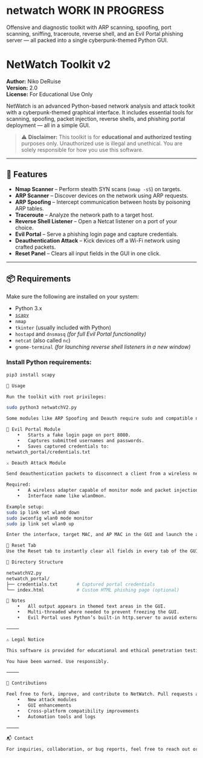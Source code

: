 # netwatch WORK IN PROGRESS
Offensive and diagnostic toolkit with ARP scanning, spoofing, port scanning, sniffing, traceroute, reverse shell, and an Evil Portal phishing server — all packed into a single cyberpunk-themed Python GUI.

# NetWatch Toolkit v2

**Author:** Niko DeRuise  
**Version:** 2.0  
**License:** For Educational Use Only

NetWatch is an advanced Python-based network analysis and attack toolkit with a cyberpunk-themed graphical interface. It includes essential tools for scanning, spoofing, packet injection, reverse shells, and phishing portal deployment — all in a simple GUI.

> ⚠️ **Disclaimer:** This toolkit is for **educational and authorized testing** purposes only. Unauthorized use is illegal and unethical. You are solely responsible for how you use this software.

---

## 🧰 Features

- **Nmap Scanner** – Perform stealth SYN scans (`nmap -sS`) on targets.
- **ARP Scanner** – Discover devices on the network using ARP requests.
- **ARP Spoofing** – Intercept communication between hosts by poisoning ARP tables.
- **Traceroute** – Analyze the network path to a target host.
- **Reverse Shell Listener** – Open a Netcat listener on a port of your choice.
- **Evil Portal** – Serve a phishing login page and capture credentials.
- **Deauthentication Attack** – Kick devices off a Wi-Fi network using crafted packets.
- **Reset Panel** – Clears all input fields in the GUI in one click.

---

## 📦 Requirements

Make sure the following are installed on your system:

- Python 3.x
- [`scapy`](https://pypi.org/project/scapy/)
- `nmap`
- `tkinter` (usually included with Python)
- `hostapd` and `dnsmasq` *(for full Evil Portal functionality)*
- `netcat` (also called `nc`)
- `gnome-terminal` *(for launching reverse shell listeners in a new window)*

### Install Python requirements:

```bash
pip3 install scapy

🚀 Usage

Run the toolkit with root privileges:

sudo python3 netwatchV2.py

Some modules like ARP Spoofing and Deauth require sudo and compatible network interfaces (e.g., monitor mode enabled).

🔐 Evil Portal Module
	•	Starts a fake login page on port 8080.
	•	Captures submitted usernames and passwords.
	•	Saves captured credentials to:
netwatch_portal/credentials.txt

⚔️ Deauth Attack Module

Send deauthentication packets to disconnect a client from a wireless network.

Required:
	•	A wireless adapter capable of monitor mode and packet injection.
	•	Interface name like wlan0mon.

Example setup:
sudo ip link set wlan0 down
sudo iwconfig wlan0 mode monitor
sudo ip link set wlan0 up

Enter the interface, target MAC, and AP MAC in the GUI and launch the attack.

🔁 Reset Tab
Use the Reset tab to instantly clear all fields in every tab of the GUI. Ideal for refreshing the interface between operations.

📁 Directory Structure

netwatchV2.py
netwatch_portal/
├── credentials.txt       # Captured portal credentials
└── index.html            # Custom HTML phishing page (optional)

📌 Notes
	•	All output appears in themed text areas in the GUI.
	•	Multi-threaded where needed to prevent freezing the GUI.
	•	Evil Portal uses Python’s built-in http.server to avoid external web servers.

⸻

⚠️ Legal Notice

This software is provided for educational and ethical penetration testing only. Any misuse, unauthorized access, or attacks on networks you do not own or have permission to audit may result in legal consequences.

You have been warned. Use responsibly.

⸻

🤝 Contributions

Feel free to fork, improve, and contribute to NetWatch. Pull requests are welcome, especially for:
	•	New attack modules
	•	GUI enhancements
	•	Cross-platform compatibility improvements
	•	Automation tools and logs

⸻

📬 Contact

For inquiries, collaboration, or bug reports, feel free to reach out or open an issue on GitHub.

